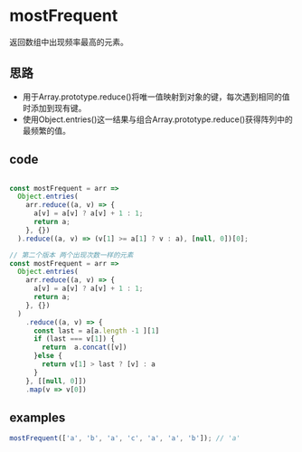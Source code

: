 # mostFrequent

返回数组中出现频率最高的元素。

## 思路

- 用于Array.prototype.reduce()将唯一值映射到对象的键，每次遇到相同的值时添加到现有键。
- 使用Object.entries()这一结果与组合Array.prototype.reduce()获得阵列中的最频繁的值。

## code
```js

const mostFrequent = arr =>
  Object.entries(
    arr.reduce((a, v) => {
      a[v] = a[v] ? a[v] + 1 : 1;
      return a;
    }, {})
  ).reduce((a, v) => (v[1] >= a[1] ? v : a), [null, 0])[0];

// 第二个版本 两个出现次数一样的元素
const mostFrequent = arr =>
  Object.entries(
    arr.reduce((a, v) => {
      a[v] = a[v] ? a[v] + 1 : 1;
      return a;
    }, {})
  )
    .reduce((a, v) => {
      const last = a[a.length -1 ][1]
      if (last === v[1]) {
        return  a.concat([v])
      }else {
        return v[1] > last ? [v] : a
      }
    }, [[null, 0]])
    .map(v => v[0])
```

## examples
```js
mostFrequent(['a', 'b', 'a', 'c', 'a', 'a', 'b']); // 'a'
```
